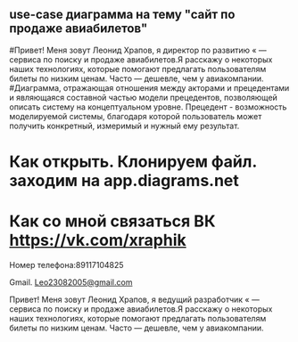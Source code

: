 ## use-case диаграмма на тему "сайт по продаже авиабилетов"
 
#Привет! Меня зовут Леонид Храпов, я директор по развитию « — сервиса по поиску и продаже авиабилетов.Я расскажу о некоторых наших технологиях, которые помогают предлагать пользователям билеты по низким ценам. Часто — дешевле, чем у авиакомпании.
 #Диаграмма, отражающая отношения между акторами и прецедентами и являющаяся составной частью модели прецедентов, позволяющей описать систему на концептуальном уровне. Прецедент - возможность моделируемой системы, благодаря которой пользователь может получить конкретный, измеримый и нужный ему результат.
 # Как открыть. Клонируем файл. заходим на app.diagrams.net 
 
# Как со мной связаться ВК https://vk.com/xraphik 

Номер телефона:89117104825

Gmail. Leo23082005@gmail.com



Привет! Меня зовут Леонид Храпов, я ведущий разработчик  « — сервиса по поиску и продаже авиабилетов.Я расскажу о некоторых наших технологиях, которые помогают предлагать пользователям билеты по низким ценам. Часто — дешевле, чем у авиакомпании.

